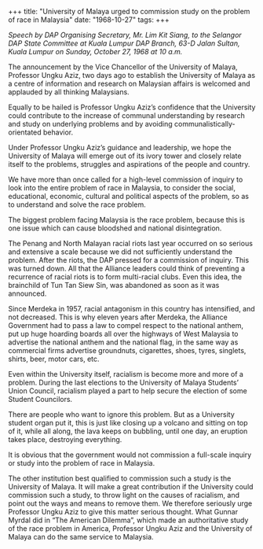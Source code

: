 +++ 
title: "University of Malaya urged to commission study on the problem of race in Malaysia"
date: "1968-10-27"
tags:
+++

_Speech by DAP Organising Secretary, Mr. Lim Kit Siang, to the Selangor DAP State Committee at Kuala Lumpur DAP Branch, 63-D Jalan Sultan, Kuala Lumpur on Sunday, October 27, 1968 at 10 a.m._

The announcement by the Vice Chancellor of the University of Malaya, Professor Ungku Aziz, two days ago to establish the University of Malaya as a centre of information and research on Malaysian affairs is welcomed and applauded by all thinking Malaysians.

Equally to be hailed is Professor Ungku Aziz’s confidence that the University could contribute to the increase of communal understanding by research and study on underlying problems and by avoiding communalistically-orientated behavior.

Under Professor Ungku Aziz’s guidance and leadership, we hope the University of Malaya will emerge out of its ivory tower and closely relate itself to the problems, struggles and aspirations of the people and country.

We have more than once called for a high-level commission of inquiry to look into the entire problem of race in Malaysia, to consider the social, educational, economic, cultural and political aspects of the problem, so as to understand and solve the race problem.</u>

The biggest problem facing Malaysia is the race problem, because this is one issue which can cause bloodshed and national disintegration.

The Penang and North Malayan racial riots last year occurred on so serious and extensive a scale because we did not sufficiently understand the problem. After the riots, the DAP pressed for a commission of inquiry. This was turned down. All that the Alliance leaders could think of preventing a recurrence of racial riots is to form multi-racial clubs. Even this idea, the brainchild of Tun Tan Siew Sin, was abandoned as soon as it was announced.

Since Merdeka in 1957, racial antagonism in this country has intensified, and not decreased. This is why eleven years after Merdeka, the Alliance Government had to pass a law to compel respect to the national anthem, put up huge hoarding boards all over the highways of West Malaysia to advertise the national anthem and the national flag, in the same way as commercial firms advertise groundnuts, cigarettes, shoes, tyres, singlets, shirts, beer, motor cars, etc.

Even within the University itself, racialism is become more and more of a problem. During the last elections to the University of Malaya Students’ Union Council, racialism played a part to help secure the election of some Student Councilors.

There are people who want to ignore this problem. But as a University student organ put it, this is just like closing up a volcano and sitting on top of it, while all along, the lava keeps on bubbling, until one day, an eruption takes place, destroying everything.

It is obvious that the government would not commission a full-scale inquiry or study into the problem of race in Malaysia.

The other institution best qualified to commission such a study is the University of Malaya. It will make a great contribution if the University could commission such a study, to throw light on the causes of racialism, and point out the ways and means to remove them. We therefore seriously urge Professor Ungku Aziz to give this matter serious thought. What Gunnar Myrdal did in “The American Dilemma”, which made an authoritative study of the race problem in America, Professor Ungku Aziz and the University of Malaya can do the same service to Malaysia. 
